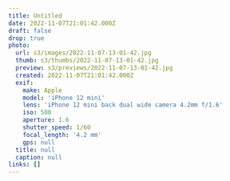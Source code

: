 ```yaml
---
title: Untitled
date: 2022-11-07T21:01:42.000Z
draft: false
drop: true
photo:
  url: s3/images/2022-11-07-13-01-42.jpg
  thumb: s3/thumbs/2022-11-07-13-01-42.jpg
  preview: s3/previews/2022-11-07-13-01-42.jpg
  created: 2022-11-07T21:01:42.000Z
  exif:
    make: Apple
    model: 'iPhone 12 mini'
    lens: 'iPhone 12 mini back dual wide camera 4.2mm f/1.6'
    iso: 500
    aperture: 1.6
    shutter_speed: 1/60
    focal_length: '4.2 mm'
    gps: null
  title: null
  caption: null
links: []
---
```

